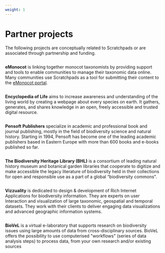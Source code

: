 ```yaml
---
weight: 1
---
```


# Partner projects

The following projects are conceptually related to Scratchpads or are associated through partnership and funding.

<div class="sp-media">
  <img src="{{ '/about/logos/emonocot.png' | relative_url }}" alt="">
  <p>
    <b>eMonocot</b> is linking together monocot taxonomists by providing support and tools to enable communities to manage their taxonomic data online. Many communities use Scratchpads as a tool for submitting their content to the <a href="http://e-monocot.org">eMonocot portal</a>.
  </p>
</div>
<div class="sp-media">
  <img src="{{ '/about/logos/eol.jpg' | relative_url }}" alt="">
  <p><b>Encyclopedia of Life</b> aims to increase awareness and understanding of the living world by creating a webpage about every species on earth. It gathers, generates, and shares knowledge in an open, freely accessible and trusted digital resource.</p>
</div>
<div class="sp-media">
  <img src="{{ '/about/logos/pensoft.jpg' | relative_url }}" alt="">
  <p>
<b>Pensoft Publishers</b> specialize in academic and professional book and journal publishing, mostly in the field of biodiversity science and natural history. Starting in 1994, Pensoft has become one of the leading academic publishers based in Eastern Europe with more than 600 books and e-books published so far.
  </p>
</div>
<div class="sp-media">
  <img src="{{ '/about/logos/bhl.jpg' | relative_url }}" alt="">
  <p>
<b>The Biodiversity Heritage Library (BHL)</b> is a consortium of leading natural history museum and botanical garden libraries that cooperate to digitize and make accessible the legacy literature of biodiversity held in their collections for open and responsible use as a part of a global “biodiversity commons".
  </p>
</div>
<div class="sp-media">
  <img src="{{ '/about/logos/vizzuality.jpg' | relative_url }}" alt="">
  <p>
<b>Vizzuality</b> is dedicated to design &amp; development of Rich Internet Applications for biodiversity information. They are experts on user Interaction and visualization of large taxonomic, geospatial and temporal datasets. They work with their clients to deliver engaging data visualizations and advanced geographic information systems.
  </p>
</div>
<div class="sp-media">
  <img src="{{ '/about/logos/biovel.jpg' | relative_url }}" alt="">
  <p>
<b>BioVeL</b> is a virtual e-laboratory that supports research on biodiversity issues using large amounts of data from cross-disciplinary sources. BioVeL offers the possibility to use computerised "workflows" (series of data analysis steps) to process data, from your own research and/or existing sources
  </p>
</div>
